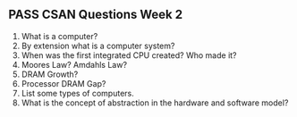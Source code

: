 ## PASS CSAN Questions Week 2

1. What is a computer?
2. By extension what is a computer system?
3. When was the first integrated CPU created? Who made it?
4. Moores Law? Amdahls Law?
5. DRAM Growth?
6. Processor DRAM Gap?
7. List some types of computers.
8. What is the concept of abstraction in the hardware and software model?
